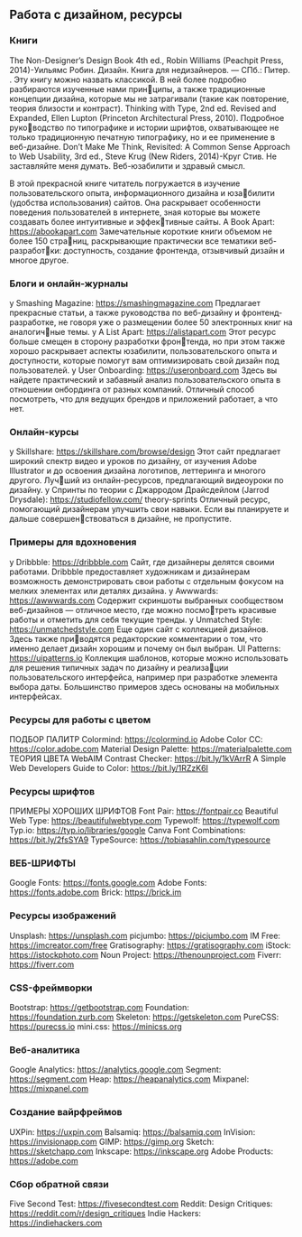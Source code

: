 ## Работа с дизайном, ресурсы
### Книги
The Non-Designer’s Design Book 4th ed., Robin Williams
(Peachpit Press, 2014)-Уильямс Робин. Дизайн. Книга для недизайнеров. — СПб.: Питер.
. Эту книгу можно назвать классикой. 
В ней более подробно разбираются изученные нами принципы, а также традиционные концепции дизайна, которые 
мы не затрагивали (такие как повторение, теория близости 
и контраст).
Thinking with Type, 2nd ed. Revised and Expanded, Ellen 
Lupton (Princeton Architectural Press, 2010). Подробное руководство по типографике и истории шрифтов, охватывающее 
не только традиционную печатную типографику, но и ее 
применение в веб-дизайне.
Don’t Make Me Think, Revisited: A Common Sense Approach 
to Web Usability, 3rd ed., Steve Krug (New Riders, 2014)-Круг Стив. Не заставляйте меня думать. Веб-юзабилити и здравый 
смысл.

В этой прекрасной книге читатель погружается в изучение 
пользовательского опыта, информационного дизайна и юзабилити (удобства использования) сайтов. Она раскрывает 
особенности поведения пользователей в интернете, зная 
которые вы можете создавать более интуитивные и эффективные сайты.
A Book Apart: https://abookapart.com
Замечательные короткие книги объемом не более 150 страниц, раскрывающие практически все тематики веб-разработки: доступность, создание фронтенда, отзывчивый дизайн 
и многое другое.

### Блоги и онлайн-журналы
y Smashing Magazine: https://smashingmagazine.com
Предлагает прекрасные статьи, а также руководства 
по веб-дизайну и фронтенд-разработке, не говоря уже 
о размещении более 50 электронных книг на аналогичные темы.
y A List Apart: https://alistapart.com
Этот ресурс больше смещен в сторону разработки фронтенда, но при этом также хорошо раскрывает аспекты 
юзабилити, пользовательского опыта и доступности, 
которые помогут вам оптимизировать свой дизайн под 
пользователей.
y User Onboarding: https://useronboard.com
Здесь вы найдете практический и забавный анализ 
пользовательского опыта в отношении онбординга от 
разных компаний. Отличный способ посмотреть, что 
для ведущих брендов и приложений работает, а что нет.

### Онлайн-курсы
y Skillshare: https://skillshare.com/browse/design
Этот сайт предлагает широкий спектр видео и уроков
по дизайну, от изучения Adobe Illustrator и до освоения
дизайна логотипов, леттеринга и многого другого. Лучший из онлайн-ресурсов, предлагающий видеоуроки
по дизайну.
y Спринты по теории с Джарродом Драйсдейлом
(Jarrod Drysdale): https://studiofellow.com/ theory-sprints
Отличный ресурс, помогающий дизайнерам улучшить
свои навыки. Если вы планируете и дальше совершенствоваться в дизайне, не пропустите.

### Примеры для вдохновения
y Dribbble: https://dribbble.com
Сайт, где дизайнеры делятся своими работами. Dribbble
предоставляет художникам и дизайнерам возможность
демонстрировать свои работы с отдельным фокусом на
мелких элементах или деталях дизайна.
y Awwwards: https://awwwards.com
Содержит скриншоты выбранных сообществом
веб-дизайнов — отличное место, где можно посмотреть красивые работы и отметить для себя текущие
тренды.
y Unmatched Style: https://unmatchedstyle.com
Еще один сайт с коллекцией дизайнов. Здесь также приводятся редакторские комментарии о том, что именно
делает дизайн хорошим и почему он был выбран.
 UI Patterns: https://uipatterns.io
Коллекция шаблонов, которые можно использовать
для решения типичных задач по дизайну и реализации пользовательского интерфейса, например при
разработке элемента выбора даты. Большинство
примеров здесь основаны на мобильных
интерфейсах.

### Ресурсы для работы с цветом
ПОДБОР ПАЛИТР
Colormind: https://colormind.io
Adobe Color CC: https://color.adobe.com
Material Design Palette: https://materialpalette.com
ТЕОРИЯ ЦВЕТА
WebAIM Contrast Checker: https://bit.ly/1kVArrR
A Simple Web Developers Guide to Color: https://bit.ly/1RZzK6I

### Ресурсы шрифтов
ПРИМЕРЫ ХОРОШИХ ШРИФТОВ
Font Pair: https://fontpair.co
Beautiful Web Type: https://beautifulwebtype.com
Typewolf: https://typewolf.com
Typ.io: https://typ.io/libraries/google
Canva Font Combinations: https://bit.ly/2fsSYA9
TypeSource: https://tobiasahlin.com/typesource

### ВЕБ-ШРИФТЫ
Google Fonts: https://fonts.google.com
Adobe Fonts: https://fonts.adobe.com
Brick: https://brick.im

### Ресурсы изображений
Unsplash: https://unsplash.com
picjumbo: https://picjumbo.com
IM Free: https://imcreator.com/free
Gratisography: https://gratisography.com
iStock: https://istockphoto.com
Noun Project: https://thenounproject.com
Fiverr: https://fiverr.com

### CSS-фреймворки
Bootstrap: https://getbootstrap.com
Foundation: https://foundation.zurb.com
Skeleton: https://getskeleton.com
PureCSS: https://purecss.io
mini.css: https://minicss.org

### Веб-аналитика
Google Analytics: https://analytics.google.com
Segment: https://segment.com
Heap: https://heapanalytics.com
Mixpanel: https://mixpanel.com

### Создание вайрфреймов
UXPin: https://uxpin.com
Balsamiq: https://balsamiq.com
InVision: https://invisionapp.com
GIMP: https://gimp.org
Sketch: https://sketchapp.com
Inkscape: https://inkscape.org
Adobe Products: https://adobe.com

### Сбор обратной связи
Five Second Test: https://fivesecondtest.com
Reddit: Design Critiques: https://reddit.com/r/design_critiques
Indie Hackers: https://indiehackers.com
